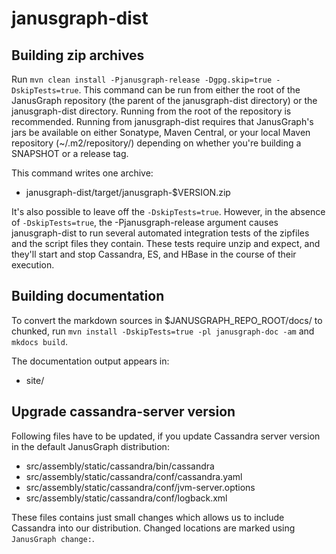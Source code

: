 # janusgraph-dist

## Building zip archives

Run `mvn clean install -Pjanusgraph-release -Dgpg.skip=true
-DskipTests=true`.  This command can be run from either the root of
the JanusGraph repository (the parent of the janusgraph-dist directory) or the
janusgraph-dist directory.  Running from the root of the repository is
recommended.  Running from janusgraph-dist requires that JanusGraph's jars be
available on either Sonatype, Maven Central, or your local Maven
repository (~/.m2/repository/) depending on whether you're building a
SNAPSHOT or a release tag.

This command writes one archive:

* janusgraph-dist/target/janusgraph-$VERSION.zip

It's also possible to leave off the `-DskipTests=true`.  However, in
the absence of `-DskipTests=true`, the -Pjanusgraph-release argument
causes janusgraph-dist to run several automated integration tests of the
zipfiles and the script files they contain.  These tests require unzip
and expect, and they'll start and stop Cassandra, ES, and HBase in the
course of their execution.

## Building documentation

To convert the markdown sources in $JANUSGRAPH_REPO_ROOT/docs/ to chunked, 
run `mvn install -DskipTests=true -pl janusgraph-doc -am` and `mkdocs build`.

The documentation output appears in:

* site/

## Upgrade cassandra-server version 

Following files have to be updated, if you update Cassandra server version 
in the default JanusGraph distribution:

  * src/assembly/static/cassandra/bin/cassandra
  * src/assembly/static/cassandra/conf/cassandra.yaml
  * src/assembly/static/cassandra/conf/jvm-server.options
  * src/assembly/static/cassandra/conf/logback.xml

These files contains just small changes which allows us to include Cassandra 
into our distribution. Changed locations are marked using 
`JanusGraph change:`.
